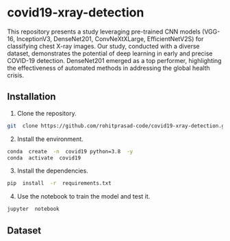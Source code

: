 # covid19-xray-detection
This repository presents a study leveraging pre-trained CNN models (VGG-16, InceptionV3, DenseNet201, ConvNeXtXLarge, EfficientNetV2S) for classifying chest X-ray images. Our study, conducted with a diverse dataset, demonstrates the potential of deep learning in early and precise COVID-19 detection. DenseNet201 emerged as a top performer, highlighting the effectiveness of automated methods in addressing the global health crisis.

## Installation

1. Clone the repository.

```bash
git  clone https://github.com/rohitprasad-code/covid19-xray-detection.git && cd covid19-xray-detection
```

2. Install the environment.

```bash
conda  create  -n  covid19 python=3.8  -y
conda  activate  covid19 
```

3. Install the dependencies.

```bash
pip  install  -r  requirements.txt
```

4. Use the notebook to train the model and test it.

```bash
jupyter  notebook
```

## Dataset